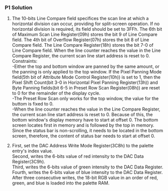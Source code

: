 ### P1 Solution

1. The 10-bits Line Compare field specifices the scan line at which a horizontal division can occur, providing for split-screen operation. If no horizontal division is required, its field should be set to 3FFh. The 6th bit of Maximum Scan Line Register(09h) stores the bit 9 of Line Compare field. The 4th bit of Overflow Register(07h) stores the bit 8 of Line Compare field. The Line Compare Register(18h) stores the bit 7-0 of Line Compare field. When the line counter reaches the value in the Line Compare Register, the current scan line start address is reset to 0.   
Constraints:   
-Either the top and bottom window are panned by the same amount, or the panning is only applied to the top window. If the Pixel Panning Mode field(5th bit of Attribute Mode Control Register(10h)) is set to 1, then the Pixel Shift Count(bit 3-0 in Horizontal Pixel Panning Register(13h)) and Byte Panning fields(bit 6-5 in Preset Row Scan Register(08h)) are reset to 0 for the remainder of the display cycle.  
-The Preset Row Scan only works for the top window, the value for the buttom is fixed to 0.   
-When the line counter reaches the value in the Line Compare Register, the current scan line start address is reset to 0. Because of this, the bottom window's display memory have to start at offset 0. The bottom screen locates first in memory and is followed by the top in memory. Since the status bar is non-scrolling, it needs to be located in the bottom screen, therefore, the content of status bar needs to start at offset 0. 

2. First, set the DAC Address Write Mode Register(3C8h) to the palette entry's index value.   
Second, writes the 6-bits value of red intensity to the DAC Data Register(3C9h).    
Third, writes the 6-bits value of green intensity to the DAC Data Register.           
Fourth, writes the 6-bits value of blue intensity to the DAC Data Register.  
After three consecutive writes, the 18-bit RGB value in an order of red, green, and blue is loaded into the palette RAM.
